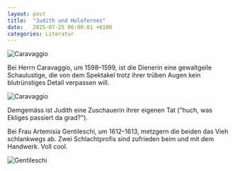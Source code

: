 ```yaml
---
layout: post
title:  "Judith und Holofernes"
date:   2025-07-25 06:00:01 +0100
categories: Literatur
---
```


![Caravaggio](https://upload.wikimedia.org/wikipedia/commons/thumb/9/9d/Judith_Beheading_Holofernes-Caravaggio_%28c.1598-9%29.jpg/960px-Judith_Beheading_Holofernes-Caravaggio_%28c.1598-9%29.jpg)

Bei Herrn Caravaggio, um 1598–1599, ist die Dienerin eine gewaltgeile Schaulustige, die von dem Spektakel trotz ihrer trüben Augen kein blutrünstiges Detail verpassen will.

![Caravaggio](https://images.fineartamerica.com/images/artworkimages/mediumlarge/2/judith-and-holofernes-detail-with-judith-and-old-servant-1599-caravaggio.jpg)

Demgemäss ist Judith eine Zuschauerin ihrer eigenen Tat ("huch, was Ekliges passiert da grad?").

Bei Frau Artemisia Gentileschi, um 1612–1613, metzgern die beiden das Vieh schlankwegs ab. Zwei Schlachtprofis sind zufrieden beim und mit dem Handwerk. Voll cool.

![Gentileschi](https://upload.wikimedia.org/wikipedia/commons/b/b0/GENTILESCHI_Judith.jpg)
